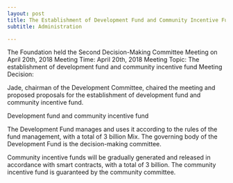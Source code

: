 ```yaml
---
layout: post
title: The Establishment of Development Fund and Community Incentive Fund
subtitle: Administration

---
```


The Foundation held the Second Decision-Making Committee Meeting on April 20th, 2018 
Meeting Time: April 20th, 2018
Meeting Topic:  The establishment of development fund and community incentive fund
Meeting Decision: 


Jade, chairman of the Development Committee, chaired the meeting and proposed proposals for the establishment of development fund and community incentive fund.

Development fund and community incentive fund

The Development Fund manages and uses it according to the rules of the fund management, with a total of 3 billion Mix. The governing body of the Development Fund is the decision-making committee.

Community incentive funds will be gradually generated and released in accordance with smart contracts, with a total of 3 billion. The community incentive fund is guaranteed by the community committee.

